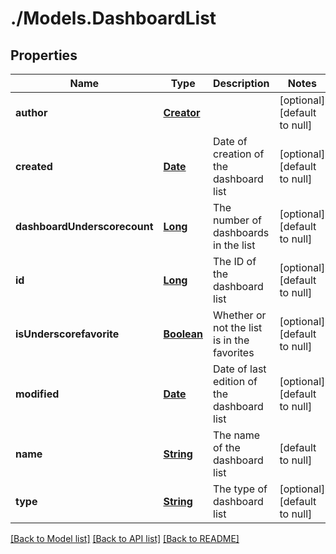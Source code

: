 # ./Models.DashboardList
## Properties

Name | Type | Description | Notes
------------ | ------------- | ------------- | -------------
**author** | [**Creator**][1] |  | [optional] [default to null]
**created** | [**Date**][2] | Date of creation of the dashboard list | [optional] [default to null]
**dashboardUnderscorecount** | [**Long**][3] | The number of dashboards in the list | [optional] [default to null]
**id** | [**Long**][3] | The ID of the dashboard list | [optional] [default to null]
**isUnderscorefavorite** | [**Boolean**][4] | Whether or not the list is in the favorites | [optional] [default to null]
**modified** | [**Date**][2] | Date of last edition of the dashboard list | [optional] [default to null]
**name** | [**String**][5] | The name of the dashboard list | [default to null]
**type** | [**String**][5] | The type of dashboard list | [optional] [default to null]

[[Back to Model list]][6] [[Back to API list]][7] [[Back to README]][8]

[1]: Creator.md
[2]: DateTime.md
[3]: long.md
[4]: boolean.md
[5]: string.md
[6]: ../README.md#documentation-for-models
[7]: ../README.md#documentation-for-api-endpoints
[8]: ../README.md
